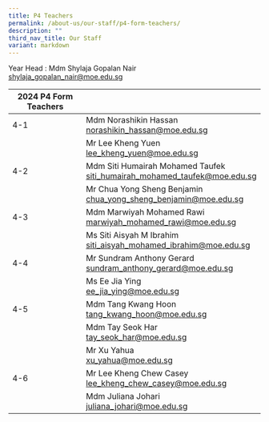 ```yaml
---
title: P4 Teachers
permalink: /about-us/our-staff/p4-form-teachers/
description: ""
third_nav_title: Our Staff
variant: markdown
---
```

Year Head : Mdm Shylaja Gopalan Nair
<br>
<a href="mailto:shylaja_gopalan_nair@moe.edu.sg">shylaja_gopalan_nair@moe.edu.sg</a>
<br>

| 2024 P4 Form Teachers |  |
| -------- | -------- |
| 4-1  | Mdm Norashikin Hassan <br> <a href="mailto:norashikin_hassan@moe.edu.sg">norashikin_hassan@moe.edu.sg</a>    |     |
|     | Mr Lee Kheng Yuen    <br>  <a href="mailto:lee_kheng_yuen@moe.edu.sg">lee_kheng_yuen@moe.edu.sg</a>  |    |
| 4-2    | Mdm Siti Humairah Mohamed Taufek  <br> <a href="mailto:siti_humairah_mohamed_taufek@moe.edu.sg">siti_humairah_mohamed_taufek@moe.edu.sg</a>  |     |
|     | Mr Chua Yong Sheng Benjamin  <br> <a href="mailto:chua_yong_sheng_benjamin@moe.edu.sg">chua_yong_sheng_benjamin@moe.edu.sg</a>    |    |
| 4-3   | Mdm Marwiyah Mohamed Rawi  <br> <a href="mailto:marwiyah_mohamed_rawi@moe.edu.sg">marwiyah_mohamed_rawi@moe.edu.sg</a>     |    |
|      | Ms Siti Aisyah M Ibrahim    <br> <a href="mailto:siti_aisyah_mohamed_ibrahim@moe.edu.sg">siti_aisyah_mohamed_ibrahim@moe.edu.sg</a>   |    |
| 4-4   | Mr Sundram Anthony Gerard    <br>  <a href="mailto:sundram_anthony_gerard@moe.edu.sg">sundram_anthony_gerard@moe.edu.sg</a>   |   |
|     | Ms Ee Jia Ying  <br>  <a href="mailto:ee_jia_ying@moe.edu.sg">ee_jia_ying@moe.edu.sg</a>  |     |
| 4-5    | Mdm Tang Kwang Hoon    <br> <a href="mailto:tang_kwang_hoon@moe.edu.sg">tang_kwang_hoon@moe.edu.sg</a>    |      |
|     | Mdm Tay Seok Har        <br>  <a href="mailto:tay_seok_har@moe.edu.sg">tay_seok_har@moe.edu.sg</a>  |     |
|     | Mr Xu Yahua      <br>  <a href="mailto:xu_yahua@moe.edu.sg">xu_yahua@moe.edu.sg</a>   |     |
| 4-6    | Mr Lee Kheng Chew Casey    <br> <a href="mailto:">lee_kheng_chew_casey@moe.edu.sg</a>    |      |
|     | Mdm Juliana Johari   <br>  <a href="mailto:juliana_johari@moe.edu.sg">juliana_johari@moe.edu.sg</a>  |     |